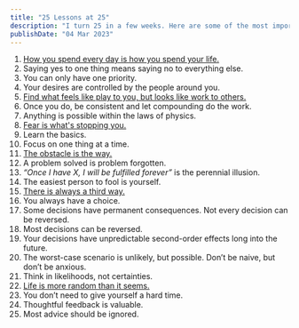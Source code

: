 ```yaml
---
title: "25 Lessons at 25"
description: "I turn 25 in a few weeks. Here are some of the most important lessons I've learned."
publishDate: "04 Mar 2023"
---
```


1. [How you spend every day is how you spend your life.](https://www.lesswrong.com/posts/7hFeMWC6Y5eaSixbD/100-tips-for-a-better-life)
2. Saying yes to one thing means saying no to everything else.
3. You can only have one priority.
4. Your desires are controlled by the people around you.
5. [Find what feels like play to you, but looks like work to others.](https://podclips.com/ct/8YLirL)
6. Once you do, be consistent and let compounding do the work.
7. Anything is possible within the laws of physics.
8. [Fear is what's stopping you.](http://thediamondsmine.com/files/Ebooks/Brande-WakeUpAndLive.pdf)
9. Learn the basics.
10. Focus on one thing at a time.
11. [The obstacle is the way.](https://www.youtube.com/watch?v=KgzcF47kxGw&t=314s&ab_channel=FreedominThought)
12. A problem solved is problem forgotten.
13. *“Once I have X, I will be fulfilled forever”* is the perennial illusion.
14. The easiest person to fool is yourself.
15. [There is always a third way.](https://youtu.be/IQdykOFqsB0?t=213)
16. You always have a choice.
17. Some decisions have permanent consequences. Not every decision can be reversed.
18. Most decisions can be reversed.
19. Your decisions have unpredictable second-order effects long into the future.
20. The worst-case scenario is unlikely, but possible. Don’t be naive, but don’t be anxious.
21. Think in likelihoods, not certainties.
22. [Life is more random than it seems.](https://twitter.com/dvassallo/status/1458841398619168771)
23. You don’t need to give yourself a hard time.
24. Thoughtful feedback is valuable.
25. Most advice should be ignored.
